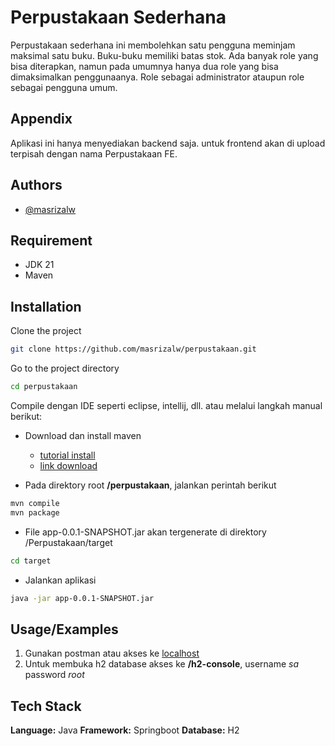 # Perpustakaan Sederhana

Perpustakaan sederhana ini membolehkan satu pengguna meminjam maksimal satu buku. Buku-buku memiliki batas stok. Ada banyak role yang bisa diterapkan, namun pada umumnya hanya dua role yang bisa dimaksimalkan penggunaanya. Role sebagai administrator ataupun role sebagai pengguna umum.

## Appendix

Aplikasi ini hanya menyediakan backend saja. untuk frontend akan di upload terpisah dengan nama Perpustakaan FE.


## Authors

- [@masrizalw](https://www.github.com/masrizalw)

## Requirement

- JDK 21
- Maven

## Installation

Clone the project

```bash
git clone https://github.com/masrizalw/perpustakaan.git
```

Go to the project directory

```bash
cd perpustakaan
```

Compile dengan IDE seperti eclipse, intellij, dll. atau melalui langkah manual berikut:

- Download dan install maven
  - [tutorial install](https://www.baeldung.com/install-maven-on-windows-linux-mac)
  - [link download](https://maven.apache.org/download.cgi)
    
- Pada direktory root **/perpustakaan**, jalankan perintah berikut
```bash
mvn compile
mvn package
```

- File app-0.0.1-SNAPSHOT.jar akan tergenerate di direktory /Perpustakaan/target
```bash
cd target
```

- Jalankan aplikasi
```bash
java -jar app-0.0.1-SNAPSHOT.jar
```

## Usage/Examples

1. Gunakan postman atau akses ke [localhost](http://localhost:8080/swagger)
2. Untuk membuka h2 database akses ke **/h2-console**, username *sa* password *root*

## Tech Stack

**Language:** Java
**Framework:** Springboot
**Database:** H2

